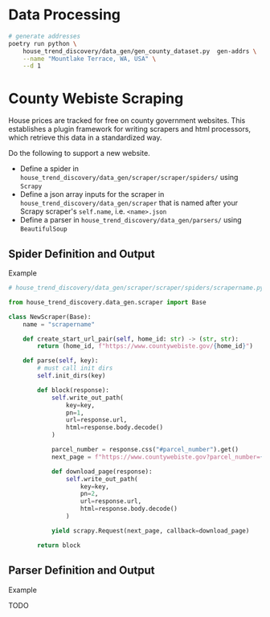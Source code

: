 # Data Processing
```sh
# generate addresses
poetry run python \
    house_trend_discovery/data_gen/gen_county_dataset.py  gen-addrs \
    --name "Mountlake Terrace, WA, USA" \
    --d 1
```

# County Webiste Scraping

House prices are tracked for free on county government websites. This establishes a plugin framework for writing scrapers
and html processors, which retrieve this data in a standardized way.

Do the following to support a new website.

- Define a spider in `house_trend_discovery/data_gen/scraper/scraper/spiders/` using `Scrapy`
- Define a json array inputs for the scraper in `house_trend_discovery/data_gen/scraper` that is named after your Scrapy scraper's `self.name`, i.e. `<name>.json`
- Define a parser in `house_trend_discovery/data_gen/parsers/` using `BeautifulSoup`

## Spider Definition and Output

Example

```python
# house_trend_discovery/data_gen/scraper/scraper/spiders/scrapername.py

from house_trend_discovery.data_gen.scraper import Base

class NewScraper(Base):
    name = "scrapername"

    def create_start_url_pair(self, home_id: str) -> (str, str):
        return (home_id, f"https://www.countywebiste.gov/{home_id}")

    def parse(self, key):
        # must call init dirs
        self.init_dirs(key)

        def block(response):
            self.write_out_path(
                key=key,
                pn=1,
                url=response.url,
                html=response.body.decode()
            )

            parcel_number = response.css("#parcel_number").get()
            next_page = f"https://www.countywebiste.gov?parcel_number={parcel_number}"

            def download_page(response):
                self.write_out_path(
                    key=key,
                    pn=2,
                    url=response.url,
                    html=response.body.decode()
                )

            yield scrapy.Request(next_page, callback=download_page)

        return block
```

## Parser Definition and Output

Example

TODO

```python
```
